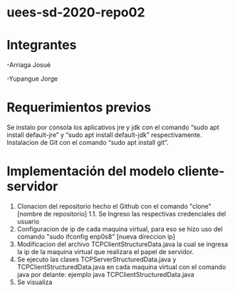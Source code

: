 # uees-sd-2020-repo02
# Integrantes
-Arriaga Josué

-Yupangue Jorge

# Requerimientos previos
Se instalo por consola  los aplicativos jre y jdk con el comando “sudo apt install default-jre” y “sudo apt install default-jdk”  respectivamente.
Instalacion de Git con el comando “sudo apt install git”.

# Implementación del modelo cliente-servidor

1. Clonacion del repositorio hecho el Github con el comando "clone"[nombre de repositorio]
1.1. Se Ingreso las respectivas credenciales del usuario
2. Configuracion de ip de cada maquina virtual, para eso se hizo uso del comando "sudo ifconfig enp0s8" [nueva direccion ip]
3. Modificacion del archivo  TCPClientStructureData.java la cual se ingresa la ip de la maquina virtual que realizara el papel de servidor.
4. Se ejecuto las clases TCPServerStructuredData.java  y TCPClientStructuredData.java en cada maquina virtual con el comando java por delante: ejemplo java TCPClientStructuredData.java
5. Se visualiza 



